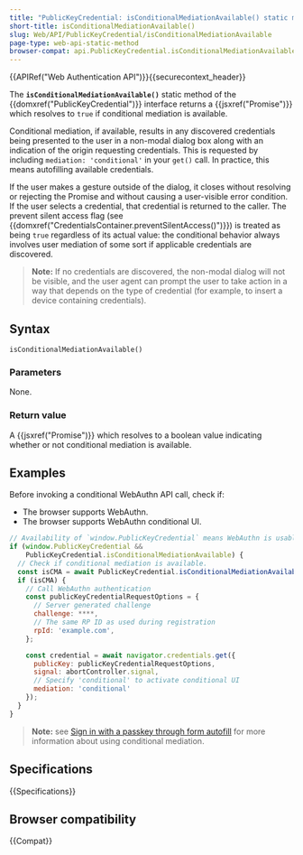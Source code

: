 ```yaml
---
title: "PublicKeyCredential: isConditionalMediationAvailable() static method"
short-title: isConditionalMediationAvailable()
slug: Web/API/PublicKeyCredential/isConditionalMediationAvailable
page-type: web-api-static-method
browser-compat: api.PublicKeyCredential.isConditionalMediationAvailable
---
```


{{APIRef("Web Authentication API")}}{{securecontext_header}}

The **`isConditionalMediationAvailable()`** static method of the {{domxref("PublicKeyCredential")}} interface returns a {{jsxref("Promise")}} which resolves to `true` if conditional mediation is available.

Conditional mediation, if available, results in any discovered credentials being presented to the user in a non-modal dialog box along with an indication of the origin requesting credentials. This is requested by including `mediation: 'conditional'` in your `get()` call. In practice, this means autofilling available credentials.

If the user makes a gesture outside of the dialog, it closes without resolving or rejecting the Promise and without causing a user-visible error condition. If the user selects a credential, that credential is returned to the caller. The prevent silent access flag (see {{domxref("CredentialsContainer.preventSilentAccess()")}}) is treated as being `true` regardless of its actual value: the conditional behavior always involves user mediation of some sort if applicable credentials are discovered.

> **Note:** If no credentials are discovered, the non-modal dialog will not be visible, and the user agent can prompt the user to take action in a way that depends on the type of credential (for example, to insert a device containing credentials).

## Syntax

```js-nolint
isConditionalMediationAvailable()
```

### Parameters

None.

### Return value

A {{jsxref("Promise")}} which resolves to a boolean value indicating whether or not conditional mediation is available.

## Examples

Before invoking a conditional WebAuthn API call, check if:

- The browser supports WebAuthn.
- The browser supports WebAuthn conditional UI.

```js
// Availability of `window.PublicKeyCredential` means WebAuthn is usable.
if (window.PublicKeyCredential &&
    PublicKeyCredential.​​isConditionalMediationAvailable) {
  // Check if conditional mediation is available.
  const isCMA = await PublicKeyCredential.​​isConditionalMediationAvailable();
  if (isCMA) {
    // Call WebAuthn authentication
    const publicKeyCredentialRequestOptions = {
      // Server generated challenge
      challenge: ****,
      // The same RP ID as used during registration
      rpId: 'example.com',
    };

    const credential = await navigator.credentials.get({
      publicKey: publicKeyCredentialRequestOptions,
      signal: abortController.signal,
      // Specify 'conditional' to activate conditional UI
      mediation: 'conditional'
    });
  }
}
```

> **Note:** see [Sign in with a passkey through form autofill](https://web.dev/passkey-form-autofill/) for more information about using conditional mediation.

## Specifications

{{Specifications}}

## Browser compatibility

{{Compat}}
